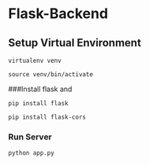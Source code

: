 # Flask-Backend

## Setup Virtual Environment
```
virtualenv venv
```
```
source venv/bin/activate
```

###Install flask and 
```
pip install flask
```
```
pip install flask-cors
```
### Run Server
```
python app.py
```
